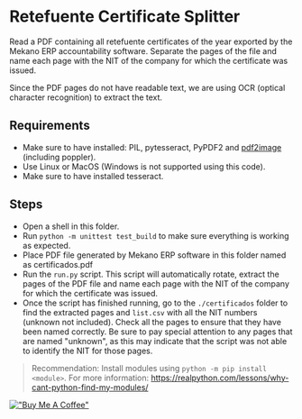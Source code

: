 # Retefuente Certificate Splitter

Read a PDF containing all retefuente certificates of the year exported by the Mekano ERP accountability software. Separate the pages of the file and name each page with the NIT of the company for which the certificate was issued.

Since the PDF pages do not have readable text, we are using OCR (optical character recognition) to extract the text.

## Requirements

- Make sure to have installed: PIL, pytesseract, PyPDF2 and [pdf2image](https://pdf2image.readthedocs.io/en/latest/installation.html) (including poppler).
- Use Linux or MacOS (Windows is not supported using this code).
- Make sure to have installed tesseract.

## Steps

- Open a shell in this folder.
- Run `python -m unittest test_build` to make sure everything is working as expected.
- Place PDF file generated by Mekano ERP software in this folder named as certificados.pdf
- Run the `run.py` script. This script will automatically rotate, extract the pages of the PDF file and name each page with the NIT of the company for which the certificate was issued.
- Once the script has finished running, go to the `./certificados` folder to find the extracted pages and `list.csv` with all the NIT numbers (unknown not included). Check all the pages to ensure that they have been named correctly. Be sure to pay special attention to any pages that are named "unknown", as this may indicate that the script was not able to identify the NIT for those pages.

> Recommendation: Install modules using `python -m pip install <module>`. For more information: <https://realpython.com/lessons/why-cant-python-find-my-modules/>

[!["Buy Me A Coffee"](https://www.buymeacoffee.com/assets/img/custom_images/orange_img.png)](https://www.buymeacoffee.com/danielcgiraldo)